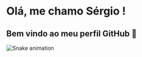 # Olá, me chamo Sérgio ! 
## Bem vindo ao meu perfil GitHub 👋

![Snake animation](https://github.com/assof/assof/blob/output/github-contribution-grid-snake.svg)
